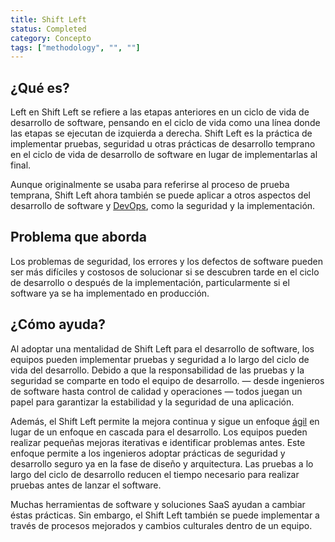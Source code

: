 ```yaml
---
title: Shift Left
status: Completed
category: Concepto
tags: ["methodology", "", ""]
---
```


## ¿Qué es?

Left en Shift Left se refiere a las etapas anteriores en un ciclo de vida de desarrollo de software,
pensando en el ciclo de vida como una línea donde las etapas se ejecutan de izquierda a derecha.
Shift Left es la práctica de implementar pruebas, seguridad u otras prácticas de desarrollo
temprano en el ciclo de vida de desarrollo de software en lugar de implementarlas al final.

Aunque originalmente se usaba para referirse al proceso de prueba temprana,
Shift Left ahora también se puede aplicar a otros aspectos del desarrollo de software y [DevOps](/es/devops/), como la seguridad y la implementación.

## Problema que aborda

Los problemas de seguridad, los errores y los defectos de software pueden ser más difíciles y costosos de solucionar
si se descubren tarde en el ciclo de desarrollo o después de la implementación,
particularmente si el software ya se ha implementado en producción.

## ¿Cómo ayuda?

Al adoptar una mentalidad de Shift Left para el desarrollo de software,
los equipos pueden implementar pruebas y seguridad a lo largo del ciclo de vida del desarrollo.
Debido a que la responsabilidad de las pruebas y la seguridad se comparte en todo el equipo de desarrollo.
— desde ingenieros de software hasta control de calidad y operaciones —
todos juegan un papel para garantizar la estabilidad y la seguridad de una aplicación.

Además, el Shift Left permite la mejora continua y
sigue un enfoque [ágil](/es/agile-software-development/) en lugar de un enfoque en cascada para el desarrollo.
Los equipos pueden realizar pequeñas mejoras iterativas e identificar problemas antes.
Este enfoque permite a los ingenieros adoptar prácticas de seguridad y desarrollo seguro
ya en la fase de diseño y arquitectura.
Las pruebas a lo largo del ciclo de desarrollo reducen el tiempo necesario para realizar pruebas antes de lanzar el software.

Muchas herramientas de software y soluciones SaaS ayudan a cambiar éstas prácticas.
Sin embargo, el Shift Left también se puede implementar a través de procesos mejorados y cambios culturales dentro de un equipo.

